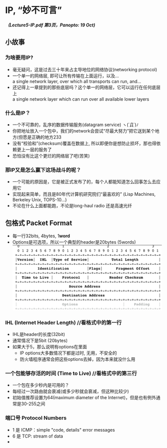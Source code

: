 # IP, “妙不可言”
***（Lecture5-IP.pdf 第3页，Panopto: 19 Oct)***

## 小故事
### 为啥要用IP?
* 毫无疑问，这是过去三十年来占主导地位的网络协议(networking protocol)
* 一个单一的网络层, 即可让所有传输在上面运行，以及...  
a single network layer, over which all transports can run, and...
* 还记得上一章提到的那些底层吗？这个单一的网络层，它可以运行在任何底层上  
a single network layer which can run over all available lower layers

### 什么是IP？
* 一个不可靠的，乱序的数据传输服务(datagram service) ヽ(`Д´)ﾉ
* 你把地址放入一个包中，我们的network会尝试“尽最大努力”把它送到某个地方(但愿是正确的地方233
* 没有“校验和”(checksum)覆盖在数据上, 所以即便你是想防止损坏，那也得依赖更上一层的服务了
* 恐怕没有比这个更烂的网络层了吧(苦笑)

### 那IP又是怎么赢下这场战斗的呢？
* 一个可能的原因是，它是被正式发布了的，每个人都能知道怎么回事怎么去应用它
* 实现起来简单，而且是80年代计算机研究院们“最喜欢的” (Lisp Machines, Berkeley Unix, TOPS-10...)
* 不论在什么上面都能跑，不论是long-haul radio 还是高速光纤

## 包格式 Packet Format
* 每一行32bits, 4bytes, 1**word**
* Options是可选项，所以一个典型的header是20bytes (5words)
![](img/packetFormat.png)

### IHL (Internet Header Length) //看格式中的第一行
* IHL是header的长度(32bit)
* 通常情况下是5bit (20bytes)
* 如果大于5，那么说明有options在里面
	* IP options大多数情况下都是过时, 无用，不安全的
	* 防火墙程序通常会把这些options去掉，因为本来就没什么用

### 一个包能够存活的时间 (Time to Live) //看格式中的第三行
* 一个包在多少秒内是可用的？
* 每经过一次路由就会衰减(或多少秒就会衰减，但这种比较少)
* 初始值推荐设置为64(maximum diameter of the Internet)，但是也有例外通常是30-255之间

### 端口号 Protocol Numbers
* 1 是 ICMP：simple "code, details" error messages
* 6 是 TCP: stream of data
* 